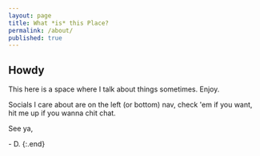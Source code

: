 ```yaml
---
layout: page
title: What *is* this Place?
permalink: /about/
published: true
---
```

## Howdy 

This here is a space where I talk about things sometimes. Enjoy.

Socials I care about are on the left (or bottom) nav, check 'em if you want, hit me up if you wanna chit chat.

See ya,

\- D.
{:.end}
